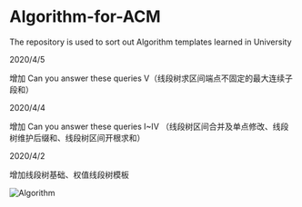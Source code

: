 # Algorithm-for-ACM
The repository is used to sort out Algorithm templates learned in University

2020/4/5

增加 Can you answer these queries V（线段树求区间端点不固定的最大连续子段和）

2020/4/4

增加 Can you answer these queries I~IV
（线段树区间合并及单点修改、线段树维护后缀和、线段树区间开根求和）

2020/4/2

增加线段树基础、权值线段树模板

![Algorithm](https://user-images.githubusercontent.com/61652923/113318665-42ef4100-9343-11eb-8705-bf9ff77ccb03.png)




